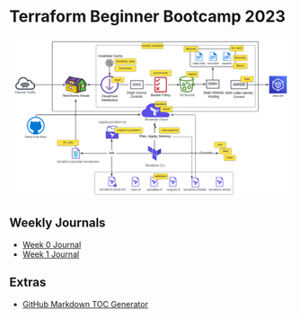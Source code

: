 # Terraform Beginner Bootcamp 2023

![architecture diagram](arch-diag.png)

## Weekly Journals

- [Week 0 Journal](journal/week0.md)
- [Week 1 Journal](journal/week1.md)

## Extras

- [GitHub Markdown TOC Generator](https://ecotrust-canada.github.io/markdown-toc/)